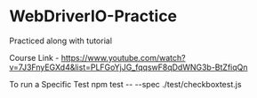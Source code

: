 # WebDriverIO-Practice
Practiced along with tutorial

Course Link - https://www.youtube.com/watch?v=7J3FnyEGXd4&list=PLFGoYjJG_fqqswF8qDdWNG3b-BtZfiqQn

To run a Specific Test
npm test -- --spec ./test/checkboxtest.js